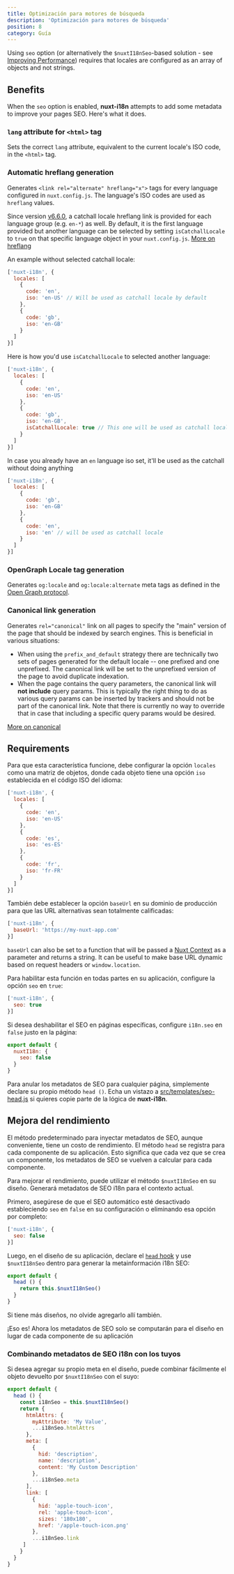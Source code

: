 ```yaml
---
title: Optimización para motores de búsqueda
description: 'Optimización para motores de búsqueda'
position: 8
category: Guía
---
```


<alert type="info">

Using `seo` option (or alternatively the `$nuxtI18nSeo`-based solution - see [Improving Performance](#improving-performance)) requires that locales are configured as an array of objects and not strings.

</alert>

## Benefits

When the `seo` option is enabled, **nuxt-i18n** attempts to add some metadata to improve your pages SEO. Here's what it does.

### `lang` attribute for `<html>` tag

  Sets the correct `lang` attribute, equivalent to the current locale's ISO code, in the `<html>` tag.

### Automatic hreflang generation

  Generates `<link rel="alternate" hreflang="x">` tags for every language configured in `nuxt.config.js`. The language's ISO codes are used as `hreflang` values.

  Since version [v6.6.0](https://github.com/nuxt-community/i18n-module/releases/tag/v6.6.0), a catchall locale hreflang link is provided for each language group (e.g. `en-*`) as well. By default, it is the first language provided but another language can be selected by setting `isCatchallLocale` to `true` on that specific language object in your `nuxt.config.js`. [More on hreflang](https://support.google.com/webmasters/answer/189077)

An example without selected catchall locale:

```js {}[nuxt.config.js]
['nuxt-i18n', {
  locales: [
    {
      code: 'en',
      iso: 'en-US' // Will be used as catchall locale by default
    },
    {
      code: 'gb',
      iso: 'en-GB'
    }
  ]
}]
```

Here is how you'd use `isCatchallLocale` to selected another language:

```js {}[nuxt.config.js]
['nuxt-i18n', {
  locales: [
    {
      code: 'en',
      iso: 'en-US'
    },
    {
      code: 'gb',
      iso: 'en-GB',
      isCatchallLocale: true // This one will be used as catchall locale
    }
  ]
}]
```

  In case you already have an `en` language iso set, it'll be used as the catchall without doing anything

```js {}[nuxt.config.js]
['nuxt-i18n', {
  locales: [
    {
      code: 'gb',
      iso: 'en-GB'
    },
    {
      code: 'en',
      iso: 'en' // will be used as catchall locale
    }
  ]
}]
```

### OpenGraph Locale tag generation

Generates `og:locale` and `og:locale:alternate` meta tags as defined in the [Open Graph protocol](http://ogp.me/#optional).

### Canonical link generation

Generates `rel="canonical"` link on all pages to specify the "main" version of the page that should be indexed by search engines. This is beneficial in various situations:
  - When using the `prefix_and_default` strategy there are technically two sets of pages generated for the default locale -- one prefixed and one unprefixed. The canonical link will be set to the unprefixed version of the page to avoid duplicate indexation.
  - When the page contains the query parameters, the canonical link will **not include** query params. This is typically the right thing to do as various query params can be inserted by trackers and should not be part of the canonical link. Note that there is currently no way to override that in case that including a specific query params would be desired.

[More on canonical](https://support.google.com/webmasters/answer/182192#dup-content)

## Requirements

Para que esta característica funcione, debe configurar la opción `locales` como una matriz de objetos, donde cada objeto tiene una opción `iso` establecida en el código ISO del idioma:

```js {}[nuxt.config.js]
['nuxt-i18n', {
  locales: [
    {
      code: 'en',
      iso: 'en-US'
    },
    {
      code: 'es',
      iso: 'es-ES'
    },
    {
      code: 'fr',
      iso: 'fr-FR'
    }
  ]
}]
```

También debe establecer la opción  `baseUrl` en su dominio de producción para que las URL alternativas sean totalmente calificadas:

```js {}[nuxt.config.js]
['nuxt-i18n', {
  baseUrl: 'https://my-nuxt-app.com'
}]
```

`baseUrl` can also be set to a function that will be passed a [Nuxt Context](https://nuxtjs.org/guides/concepts/context-helpers) as a parameter and returns a string. It can be useful to make base URL dynamic based on request headers or `window.location`.

Para habilitar esta función en todas partes en su aplicación, configure la opción `seo` en `true`:

```js {}[nuxt.config.js]
['nuxt-i18n', {
  seo: true
}]
```

Si desea deshabilitar el SEO en páginas específicas, configure `i18n.seo` en `false` justo en la página:

```js {}[pages/about.vue]
export default {
  nuxtI18n: {
    seo: false
  }
}
```

Para anular los metadatos de SEO para cualquier página, simplemente declare su propio método `head ()`. Echa un vistazo a [src/templates/seo-head.js](https://github.com/nuxt-community/i18n-module/blob/master/src/templates/seo-head.js) si quieres copie parte de la lógica de  **nuxt-i18n**.

## Mejora del rendimiento

El método predeterminado para inyectar metadatos de SEO, aunque conveniente, tiene un costo de rendimiento.
El método `head` se registra para cada componente de su aplicación.
Esto significa que cada vez que se crea un componente, los metadatos de SEO se vuelven a calcular para cada componente.

Para mejorar el rendimiento, puede utilizar el método `$nuxtI18nSeo` en su diseño. Generará metadatos de SEO i18n para el contexto actual.

Primero, asegúrese de que el SEO automático esté desactivado estableciendo `seo` en `false` en su configuración o eliminando esa opción por completo:

```js {}[nuxt.config.js]
['nuxt-i18n', {
  seo: false
}]
```

Luego, en el diseño de su aplicación, declare el [`head` hook](https://nuxtjs.org/guides/features/meta-tags-seo) y use `$nuxtI18nSeo` dentro para generar la metainformación i18n SEO:

```js {}[layouts/default.vue]
export default {
  head () {
    return this.$nuxtI18nSeo()
  }
}
```

Si tiene más diseños, no olvide agregarlo allí también.

¡Eso es! Ahora los metadatos de SEO solo se computarán para el diseño en lugar de cada componente de su aplicación

### Combinando metadatos de SEO i18n con los tuyos

Si desea agregar su propio meta en el diseño, puede combinar fácilmente el objeto devuelto por `$nuxtI18nSeo` con el suyo:

```js {}[layouts/default.vue]
export default {
  head () {
    const i18nSeo = this.$nuxtI18nSeo()
    return {
      htmlAttrs: {
        myAttribute: 'My Value',
        ...i18nSeo.htmlAttrs
      },
      meta: [
        {
          hid: 'description',
          name: 'description',
          content: 'My Custom Description'
        },
        ...i18nSeo.meta
      ],
      link: [
        {
          hid: 'apple-touch-icon',
          rel: 'apple-touch-icon',
          sizes: '180x180',
          href: '/apple-touch-icon.png'
        },
        ...i18nSeo.link
     ]
    }
  }
}
```
